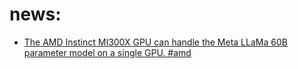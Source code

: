 # news:
- [The AMD Instinct MI300X GPU can handle the Meta LLaMa 60B parameter model on a single GPU. #amd](https://www.youtube.com/shorts/n3g97OhJDTk?feature=share)
